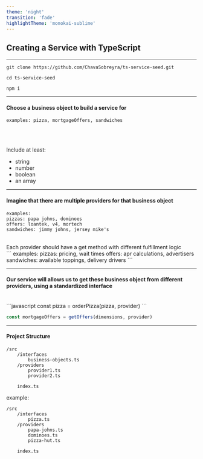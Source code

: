 ```yaml
---
theme: 'night'
transition: 'fade'
highlightTheme: 'monokai-sublime'
---
```


## Creating a Service with TypeScript

---

```
git clone https://github.com/ChavaSobreyra/ts-service-seed.git
```

```
cd ts-service-seed
```

```
npm i
```

---

#### Choose a business object to build a service for

```
examples: pizza, mortgageOffers, sandwiches
```

<br><br>

Include at least:

- string
- number
- boolean
- an array

---

#### Imagine that there are multiple providers for that business object

```
examples:
pizzas: papa johns, dominoes
offers: loantek, v4, mortech
sandwiches: jimmy johns, jersey mike's
```

<br>
Each provider should have a get method with different fulfillment logic
<br>
```
examples:
pizzas: pricing, wait times
offers: apr calculations, advertisers
sandwiches: available toppings, delivery drivers
```

---

#### Our service will allows us to get these business object from different providers, using a standardized interface

<br>
```javascript
const pizza = orderPizza(pizza, provider)
```

```javascript
const mortgageOffers = getOffers(dimensions, provider)
```

---

#### Project Structure

```
/src
	/interfaces
		business-objects.ts
	/providers
		provider1.ts
		provider2.ts

	index.ts
```

example:

```
/src
	/interfaces
		pizza.ts
	/providers
		papa-johns.ts
		dominoes.ts
		pizza-hut.ts

	index.ts
```
